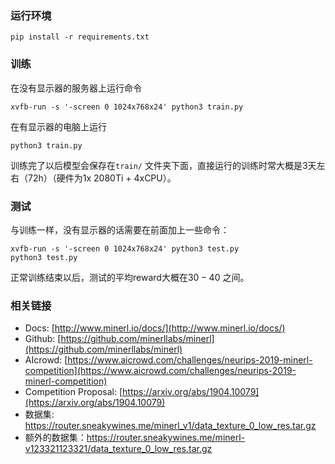 ### 运行环境

```
pip install -r requirements.txt
```

### 训练

在没有显示器的服务器上运行命令

```
xvfb-run -s '-screen 0 1024x768x24' python3 train.py 
```

在有显示器的电脑上运行

```
python3 train.py 
```

训练完了以后模型会保存在`train/` 文件夹下面，直接运行的训练时常大概是3天左右（72h）（硬件为1x 2080Ti + 4xCPU）。

### 测试

与训练一样，没有显示器的话需要在前面加上一些命令：

```
xvfb-run -s '-screen 0 1024x768x24' python3 test.py
python3 test.py
```

正常训练结束以后，测试的平均reward大概在$30-40$ 之间。

### 相关链接

- Docs: [http://www.minerl.io/docs/](http://www.minerl.io/docs/)
- Github: [https://github.com/minerllabs/minerl](https://github.com/minerllabs/minerl)
- AIcrowd: [https://www.aicrowd.com/challenges/neurips-2019-minerl-competition](https://www.aicrowd.com/challenges/neurips-2019-minerl-competition)
- Competition Proposal: [https://arxiv.org/abs/1904.10079](https://arxiv.org/abs/1904.10079)
- 数据集: https://router.sneakywines.me/minerl_v1/data_texture_0_low_res.tar.gz
- 额外的数据集：https://router.sneakywines.me/minerl-v123321123321/data_texture_0_low_res.tar.gz